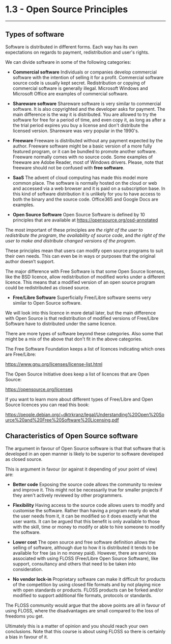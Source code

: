 # 1.3 - Open Source Principles
------------------------------

## Types of software
Software is distributed in different forms. Each way has its own expectations on regards to payment, redistribution and user's rights.

We can divide software in some of the following categories:
    
* **Commercial software**
Individuals or companies develop commercial software with the intention of selling it for a profit. Commercial software source code is usually kept secret. Redistribution or copying of commercial software is generally illegal. Microsoft Windows and Microsoft Office are examples of commercial software.

* **Shareware software**
Shareware software is very similar to commercial software. It is also copyrighted and the developer asks for payment. The main difference is the way it is distributed. You are allowed to try the software for free for a period of time, and even copy it, as long as after a the trial period expires you buy a license and don't distribute the licensed version. Shareware was very popular in the 1990's.

* **Freeware**
Freeware is distributed without any payment expected by the author. Freeware software might be a basic version of a more fully featured program, or it can be bundled to promote another software. Freeware normally comes with no source code. Some examples of freeware are Adobe Reader, most of Windows drivers.
Please, note that freeware should not be confused with **free software**.

* **SaaS**
The advent of cloud computing has made this model more common place. The software is normally hosted on the cloud or web and accessed via a web browser and it is paid on a subscription base. In this kind of software distribution it is unlikely for you to have access to both the binary and the source code. Office365 and Google Docs are examples.  

* **Open Source Software**
Open Source Software is defined by 10 principles that are available at https://opensource.org/osd-annotated

The most important of these principles are _the right of the user to redistribute the program_, _the availability of source code_, and _the right of the user to make and distribute changed versions of the program_.

These principles mean that users can modify open source programs to suit their own needs. This can even be in ways or purposes that the original author doesn’t support.

The major difference with Free Software is that some Open Source licenses, like the BSD licence, allow redistribution of modified works under a different licence. This means that a modified version of an open source program could be redistributed as closed source.

* **Free/Libre Software**
Superficially Free/Libre software seems very similar to Open Source software.

We will look into this licence in more detail later, but the main difference with Open Source is that redistribution of modified versions of  Free/Libre Software have to distributed under the same licence. 


There are more types of software beyond these categories. Also some that might be a mix of the above that don't fit in the above categories.

The Free Software Foundation keeps a list of licences indicating which ones are Free/Libre:

https://www.gnu.org/licenses/license-list.html

The Open Source Initiative does keep a list of licences that are Open Source:

https://opensource.org/licenses


If you want to learn more about different types of Free/Libre and Open Source licences you can read this book:

https://people.debian.org/~dktrkranz/legal/Understanding%20Open%20Source%20and%20Free%20Software%20Licensing.pdf


## Characteristics of Open Source software
The argument in favour of Open Source software is that that software that is developed in an open manner is likely to be superior to software developed as closed source.

This is argument in favour (or against it depending of your point of view) are:

* **Better code**
Exposing the source code allows the community to review and improve it. This might not be necessarily true for smaller projects if they aren't actively reviewed by other programmers.

* **Flexibility**
Having access to the source code allows users to modify and customise the software. Rather than having a program nearly do what the user needs from it, it can be modified so it does exactly what the user wants. It can be argued that this benefit is only available to those with the skill, time or money to modify or able to hire someone to modify the software.

* **Lower cost**
The open source and free software definition allows the selling of software, although due to how it is distributed it tends to be available for free (as in no money paid). However, there are services associated with using FLOSS (Free/Libre Open Source Software), like support, consultancy and others that need to be taken into consideration.

* **No vendor lock-in**
Proprietary software can make it difficult for products of the competition by using closed file formats and by not playing nice with open standards or products. FLOSS products can be forked and/or modified to support additional file formats, protocols or standards.

The FLOSS community would argue that the above points are all in favour of using FLOSS, where the disadvantages are small compared to the loss of freedoms you get.

Ultimately this is a matter of opinion and you should reach your own conclusions. Note that this course is about using FLOSS so there is certainly a bias in favour of it.
